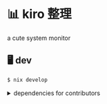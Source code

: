 # 📊 kir**o** 整理

a cute system monitor

## 🖥️ dev

```sh
$ nix develop
```

<details>
  <summary>dependencies for contributors</summary>
  
  ```sh
  cargo install --locked koji
  ```

</details>
